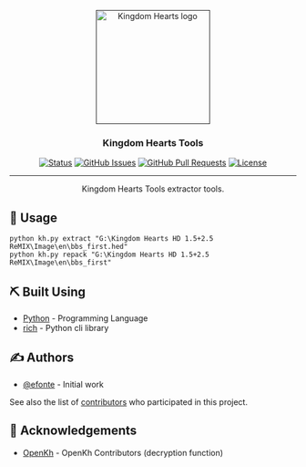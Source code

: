 <p align="center">
  <a href="" rel="noopener">
 <img width=200px height=200px src="https://upload.wikimedia.org/wikipedia/commons/1/1c/Kingdom_Hearts_logo.svg" alt="Kingdom Hearts logo"></a>
</p>

<h3 align="center">Kingdom Hearts Tools</h3>

<div align="center">

[![Status](https://img.shields.io/badge/status-active-success.svg)](https://github.com/efonte/kingdom-hearts-tools)
[![GitHub Issues](https://img.shields.io/github/issues/efonte/kingdom-hearts-tools.svg)](https://github.com/efonte/kingdom-hearts-tools/issues)
[![GitHub Pull Requests](https://img.shields.io/github/issues-pr/efonte/kingdom-hearts-tools.svg)](https://github.com/efonte/kingdom-hearts-tools/pulls)
[![License](https://img.shields.io/badge/license-MIT-blue.svg)](/LICENSE)

</div>

---

<p align="center"> Kingdom Hearts Tools extractor tools.
    <br>
</p>

## 🎈 Usage

```shell
python kh.py extract "G:\Kingdom Hearts HD 1.5+2.5 ReMIX\Image\en\bbs_first.hed"
python kh.py repack "G:\Kingdom Hearts HD 1.5+2.5 ReMIX\Image\en\bbs_first"
```

## ⛏️ Built Using

- [Python](https://www.python.org/) - Programming Language
- [rich](https://github.com/willmcgugan/rich) - Python cli library

## ✍️ Authors

- [@efonte](https://github.com/efonte) - Initial work

See also the list of [contributors](https://github.com/efonte/kingdom-hearts-tools/contributors) who participated in this project.

## 🎉 Acknowledgements

- [OpenKh](https://github.com/Xeeynamo/OpenKh) - OpenKh Contributors (decryption function)
